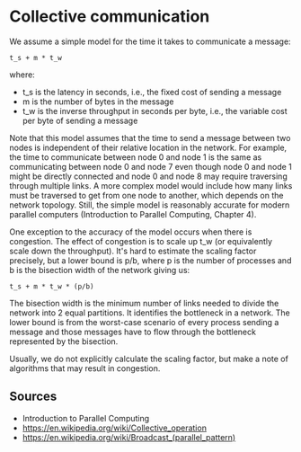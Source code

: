 # Collective communication

We assume a simple model for the time it takes to communicate a message:

```
t_s + m * t_w
```

where:

* t_s is the latency in seconds, i.e., the fixed cost of sending a message
* m is the number of bytes in the message
* t_w is the inverse throughput in seconds per byte, i.e., the variable cost per byte of sending a message

Note that this model assumes that the time to send a message between two nodes is independent of their relative location in the network. For example, the time to communicate between node 0 and node 1 is the same as communicating between node 0 and node 7 even though node 0 and node 1 might be directly connected and node 0 and node 8 may require traversing through multiple links. A more complex model would include how many links must be traversed to get from one node to another, which depends on the network topology. Still, the simple model is reasonably accurate for modern parallel computers (Introduction to Parallel Computing, Chapter 4).

One exception to the accuracy of the model occurs when there is congestion. The effect of congestion is to scale up t_w (or equivalently scale down the throughput). It's hard to estimate the scaling factor precisely, but a lower bound is p/b, where p is the number of processes and b is the bisection width of the network giving us:

```
t_s + m * t_w * (p/b)
```

The bisection width is the minimum number of links needed to divide the network into 2 equal partitions. It identifies the bottleneck in a network. The lower bound is from the worst-case scenario of every process sending a message and those messages have to flow through the bottleneck represented by the bisection.

Usually, we do not explicitly calculate the scaling factor, but make a note of algorithms that may result in congestion.

## Sources

* Introduction to Parallel Computing
* https://en.wikipedia.org/wiki/Collective_operation
* https://en.wikipedia.org/wiki/Broadcast_(parallel_pattern)